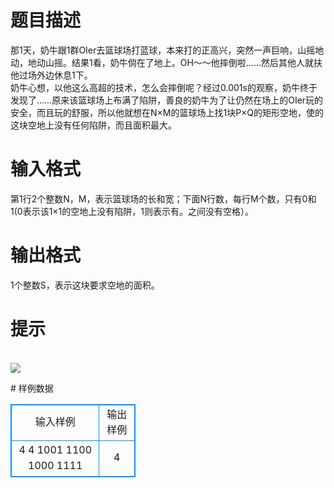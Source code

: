 # 

 
 # 题目描述 
<p>
那1天，奶牛跟1群OIer去篮球场打蓝球，本来打的正高兴，突然一声巨响，山摇地动，地动山摇。结果1看，奶牛倘在了地上。OH～～他摔倒啦……然后其他人就扶他过场外边休息1下。<br>奶牛心想，以他这么高超的技术，怎么会摔倒呢？经过0.001s的观察，奶牛终于发现了……原来该篮球场上布满了陷阱，善良的奶牛为了让仍然在场上的OIer玩的安全，而且玩的舒服，所以他就想在N×M的篮球场上找1块P×Q的矩形空地，使的这块空地上没有任何陷阱，而且面积最大。<br></p> 

 
 # 输入格式 
<p>
第1行2个整数N，M，表示篮球场的长和宽；下面N行数，每行M个数，只有0和1(0表示该1×1的空地上没有陷阱，1则表示有。之间没有空格）。</p> 

 
 # 输出格式 
<p>
1个整数S，表示这块要求空地的面积。</p> 

 
 # 提示 
<p>
<br><img src="/source/joyoi/tyvj-2809/img/aHR0cDovL3d3dy5qb3lvaS5jbi9wcm9ibGVtL3R5dmotMjgwOS9wcm9ibGVtc19pbWFnZXMvMzMzNS9wZy5qcGc=.jpg"></img></p> 
# 样例数据
<style>
        table,table tr th, table tr td { border:1px solid #0094ff; }
        table { width: 200px; min-height: 25px; line-height: 25px; text-align: center; border-collapse: collapse;}   
    </style>
<table>
	<tr>
		<td>输入样例</td>
		<td>输出样例</td>
	</tr>
<tr><td>4 4
1001
1100
1000
1111
</td><td>4</td></tr></table>
